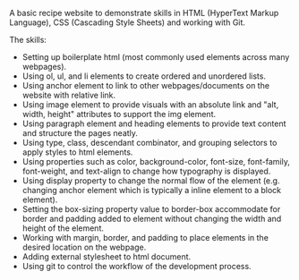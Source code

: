 A basic recipe website to demonstrate skills in HTML (HyperText Markup Language), CSS (Cascading Style Sheets)  and working with Git.

The skills:
 - Setting up boilerplate html (most commonly used elements across many webpages).
 - Using ol, ul, and li elements to create ordered and unordered lists.
 - Using anchor element to link to other webpages/documents on the website with relative link.
 - Using image element to provide visuals with an absolute link and "alt, width, height" attributes to support the img element. 
 - Using paragraph element and heading elements to provide text content and structure the pages neatly.
 - Using type, class, descendant combinator, and grouping selectors to apply styles to html elements.
 - Using properties such as color, background-color, font-size, font-family, font-weight, and text-align to change how typography is displayed.
 - Using display property to change the normal flow of the element (e.g. changing anchor element which is typically a inline element to a block element).
 - Setting the box-sizing property value to border-box accommodate for border and padding added to element without changing the width and height of the element.
 - Working with margin, border, and padding to place elements in the desired location on the webpage.
 - Adding external stylesheet to html document.  
 - Using git to control the workflow of the development process.
